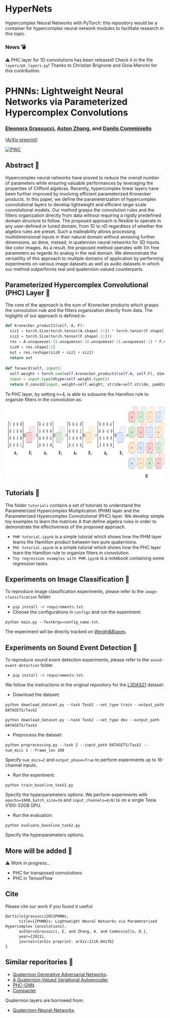 # HyperNets
Hypercomplex Neural Networks with PyTorch: this repository would be a container for hypercomplex neural network modules to facilitate research in this topic. 

### News :bomb:
:warning: PHC layer for 1D convolutions has been released! Check it in the file `layers/ph_layers.py`!
Thanks to Christian Brignone and Gioia Mancini for this contribution.

# PHNNs: Lightweight Neural Networks via Parameterized Hypercomplex Convolutions

### [Eleonora Grassucci](https://sites.google.com/view/eleonoragrassucci/home-page?authuser=0), [Aston Zhang](https://www.astonzhang.com/), and [Danilo Comminiello](https://danilocomminiello.site.uniroma1.it/)

[[ArXiv preprint](https://arxiv.org/pdf/2110.04176.pdf)]


<!-- [![PWC](https://img.shields.io/endpoint.svg?url=https://paperswithcode.com/badge/lightweight-convolutional-neural-networks-by/on-1)](https://paperswithcode.com/sota/on-1?p=lightweight-convolutional-neural-networks-by) -->
[![PWC](https://img.shields.io/endpoint.svg?url=https://paperswithcode.com/badge/lightweight-convolutional-neural-networks-by/sound-event-detection-on-l3das21)](https://paperswithcode.com/sota/sound-event-detection-on-l3das21?p=lightweight-convolutional-neural-networks-by)

## Abstract :bookmark_tabs:

Hypercomplex neural networks have proved to reduce the overall number of parameters while ensuring valuable performances by leveraging the properties of Clifford algebras. Recently, hypercomplex linear layers have been further improved by involving efficient parameterized Kronecker products. In this paper, we define the parameterization of hypercomplex convolutional layers to develop lightweight and efficient large-scale convolutional models. Our method grasps the convolution rules and the filters organization directly from data without requiring a rigidly predefined domain structure to follow. The proposed approach is flexible to operate in any user-defined or tuned domain, from 1D to nD regardless of whether the algebra rules are preset.
Such a malleability allows processing multidimensional inputs in their natural domain without annexing further dimensions, as done, instead, in quaternion neural networks for 3D inputs like color images.
As a result, the proposed method operates with 1/n free parameters as regards its analog in the real domain. We demonstrate the versatility of this approach to multiple domains of application by performing experiments on various image datasets as well as audio datasets in which our method outperforms real and quaternion-valued counterparts.


## Parameterized Hypercomplex Convolutional (PHC) Layer :dart:

The core of the approach is the sum of Kronecker products which grasps the convolution rule and the filters organization directly from data. The higlights of our approach is defined in:

  ```python
  def kronecker_product1(self, A, F):
    siz1 = torch.Size(torch.tensor(A.shape[-2:]) * torch.tensor(F.shape[-4:-2]))
    siz2 = torch.Size(torch.tensor(F.shape[-2:]))
    res = A.unsqueeze(-1).unsqueeze(-3).unsqueeze(-1).unsqueeze(-1) * F.unsqueeze(-4).unsqueeze(-6)
    siz0 = res.shape[:1]
    out = res.reshape(siz0 + siz1 + siz2)
    return out
   
  def forward(self, input):
    self.weight = torch.sum(self.kronecker_product1(self.A, self.F), dim=0)
    input = input.type(dtype=self.weight.type())      
    return F.conv2d(input, weight=self.weight, stride=self.stride, padding=self.padding)

   ```

Te PHC layer, by setting n=4, is able to subsume the Hamilton rule to organize filters in the convolution as:

<img src="Hamilton_prod.png" width="872" height="228"/>


## Tutorials :page_with_curl:

The folder `tutorials` contains a set of tutorials to understand the Parameterized Hypercomplex Multiplication (PHM) layer and the Parameterized Hypercomplex Convolutional (PHC) layer. We develop simple toy examples to learn the matrices A that define algebra rules in order to demonstrate the effectiveness of the proposed approach.

* `PHM tutorial.ipynb` is a simple tutorial which shows how the PHM layer learns the Hamilton product between two pure quaternions.
* `PHC tutorial.ipynb` is a simple tutorial which shows how the PHC layer learn the Hamilton rule to organize filters in convolution.
* `Toy regression examples with PHM.ipynb` is a notebook containing some regression tasks.

## Experiments on Image Classification :city_sunset:

To reproduce image classification experiments, please refer to the `image-classification` folder.

* ```pip install -r requirements.txt```.
* Choose the configurations in `configs` and run the experiment:

```python main.py --TextArgs=config_name.txt```.

The experiment will be directly tracked on [Weight&Biases](https://wandb.ai/).

## Experiments on Sound Event Detection :musical_score:

To reproduce sound event detection experiments, please refer to the `sound-event-detection` folder.

* ```pip install -r requirements.txt```.

We follow the instructions in the original repository for the [L3DAS21](https://github.com/l3das/L3DAS21) dataset:

* Download the dataset:

```python download_dataset.py --task Task2 --set_type train --output_path DATASETS/Task2```

```python download_dataset.py --task Task2 --set_type dev --output_path DATASETS/Task2```

* Preprocess the dataset:

```python preprocessing.py --task 2 --input_path DATASETS/Task2 --num_mics 1 --frame_len 100```

Specify `num_mics=2` and `output_phase=True` to perform experiments up to 16-channel inputs.

* Run the experiment:

```python train_baseline_task2.py```

Specify the hyperparameters options.
We perform experiments with `epochs=1000`, `batch_size=16` and `input_channels=4/8/16` on a single Tesla V100-32GB GPU. 

* Run the evaluation:

```python evaluate_baseline_task2.py```

Specify the hyperparameters options.

## More will be added :date:

:warning: Work in progress...

* PHC for transposed convolutions
* PHC in TensorFlow

## Cite

Please cite our work if you found it useful:

```
@article{grassucci2021PHNNs,
      title={{PHNN}s: Lightweight Neural Networks via Parameterized Hypercomplex Convolutions}, 
      author={Grassucci, E. and Zhang, A. and Comminiello, D.},
      year={2021},
      journal={arXiv preprint: arXiv:2110.04176}
}
```

## Similar reporitories :busts_in_silhouette:

* [Quaternion Generative Adversarial Networks](https://github.com/eleGAN23/QGAN).
* [A Quaternion-Valued Variational Autoencoder](https://github.com/eleGAN23/QVAE).
* [PHC-GNN](https://github.com/bayer-science-for-a-better-life/phc-gnn).
* [Compacter](https://github.com/rabeehk/compacter/).

Quaternion layers are borrowed from:

* [Quaternion-Neural-Networks](https://github.com/TParcollet/Quaternion-Neural-Networks).

